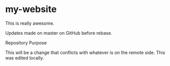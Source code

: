 # my-website

This is really awesome.

Updates made on master on GitHub before rebase.

 Repository Purpose

This will be a change that conflicts 
with whatever is on the remote side.
This was edited locally.
